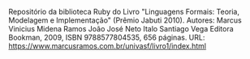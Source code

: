 Repositório da biblioteca Ruby do Livro "Linguagens Formais: Teoria, Modelagem e Implementação" 
(Prêmio Jabuti 2010).
Autores:
    Marcus Vinicius Midena Ramos
    João José Neto
    Italo Santiago Vega
Editora Bookman, 2009, ISBN 9788577804535, 656 páginas.
URL: https://www.marcusramos.com.br/univasf/livro1/index.html
